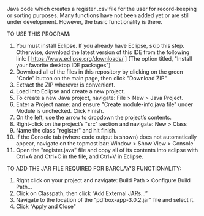 Java code which creates a register .csv file for the user for record-keeping or sorting purposes.
Many functions have not been added yet or are still under development. However, the basic functionality is there.

TO USE THIS PROGRAM:
1. You must install Eclipse. If you already have Eclipse, skip this step. Otherwise, download the latest version of this IDE from the following link: [ https://www.eclipse.org/downloads/ ] (The option titled, "Install your favorite desktop IDE packages")
2. Download all of the files in this repository by clicking on the green "Code" button on the main page, then click "Download ZIP"
3. Extract the ZIP wherever is convenient.
4. Load into Eclipse and create a new project.
5. To create a new Java project, navigate: File > New > Java Project.
6. Enter a Project name: and ensure "Create module-info.java file" under Module is unchecked. Click Finish.
7. On the left, use the arrow to dropdown the project’s contents.
8. Right-click on the project’s "src" section and navigate: New > Class
9. Name the class "register" and hit  finish.
10. If the Console tab (where code output is shown) does not automatically appear, navigate on the topmost bar: Window > Show View > Console
11. Open the "register.java" file and copy all of its contents into eclipse with Ctrl+A and Ctrl+C in the file, and Ctrl+V in Eclipse.

TO ADD THE JAR FILE REQUIRED FOR BARCLAY'S FUNCTIONALITY:
1. Right click on your project and navigate: Build Path > Configure Build Path…
2. Click on Classpath, then click “Add External JARs…”
3. Navigate to the location of the "pdfbox-app-3.0.2.jar" file and select it.
4. Click “Apply and Close"
